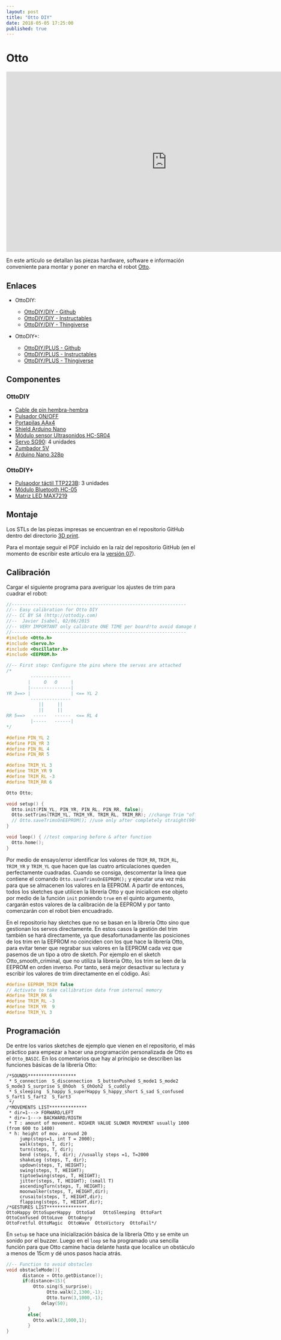 ```yaml
---
layout: post
title: "Otto DIY"
date: 2018-05-05 17:25:00
published: true
---
```


# Otto
<iframe width="854" height="480" src="https://www.youtube.com/embed/AOQpcEnxrAU" frameborder="0" allowfullscreen></iframe>

En este artículo se detallan las piezas hardware, software e información conveniente para montar y poner en marcha el robot [Otto](https://www.ottodiy.com/).

## Enlaces

* OttoDIY:
    * [OttoDIY/DIY - Github](https://github.com/OttoDIY/DIY)
    * [OttoDIY/DIY - Instructables](http://www.instructables.com/id/Otto-Build-You-Own-Robot-in-Two-Hours/)
    * [OttoDIY/DIY - Thingiverse](https://www.thingiverse.com/thing:1568652)

* OttoDIY+:
    * [OttoDIY/PLUS - Github](https://github.com/OttoDIY/PLUS)
    * [OttoDIY/PLUS - Instructables](http://www.instructables.com/id/Otto-DIY-Arduino-Bluetooth-Robot-Easy-to-3Dprint/)
    * [OttoDIY/PLUS - Thingiverse](https://www.thingiverse.com/thing:2398231)

## Componentes

### OttoDIY

* [Cable de pin hembra-hembra](https://es.aliexpress.com/item/Electrical-Cables-40pcs-20cm-2-54mm-1p-1p-Pin-Female-to-Female-Color-Breadboard-Cable-Jump/32697942452.html?spm=a2g0s.9042311.0.0.7Nhulo)
* [Pulsador ON/OFF](https://es.aliexpress.com/item/20pcs-6Pin-Push-Tactile-Power-Micro-Switch-Self-lock-On-Off-button-Latching-switch-8x8mm-8/32700801500.html?spm=a2g0s.9042311.0.0.7Nhulo)
* [Portapilas AAx4](https://es.aliexpress.com/item/Professional-4pcs-DIY-Double-Sides-4-x-AA-Battery-Case-Holder-Box-Container/32690113808.html?spm=a2g0s.9042311.0.0.7Nhulo)
* [Shield Arduino Nano](https://es.aliexpress.com/item/1pcs-UNO-Shield-Nano-Shield-for-NANO-3-0-and-UNO-R3-duemilanove-2009-Expansion-board/32346681480.html?spm=a2g0s.9042311.0.0.7Nhulo)
* [Módulo sensor Ultrasonidos HC-SR04](https://es.aliexpress.com/item/Ultrasonic-Module-HC-SR04-Distance-Measuring-Transducer-Sensor/32477198302.html?spm=a2g0s.9042311.0.0.7Nhulo)
* [Servo SG90](https://es.aliexpress.com/item/1PCS-Black-SG90-Pro-9g-micro-servo-for-airplane-aeroplane-6CH-rc-helcopter-kds-esky-align/32847760541.html?spm=a2g0s.9042311.0.0.7Nhulo): 4 unidades
* [Zumbador 5V](https://es.aliexpress.com/item/10pcs-Pengiriman-gratis-A-body-Active-buzzer-5-v-dc-long-sound-TMB12A05-long-sound-12/32393615353.html?spm=a2g0s.9042311.0.0.7Nhulo)
* [Arduino Nano 328p](https://es.aliexpress.com/store/product/1-unids-nano-3-0-controlador-compatible-con-nano-CH340-USB-conductor-ning-n-cable/1022067_32831041825.html)

### OttoDIY+

* [Pulsaodor táctil TTP223B](https://es.aliexpress.com/item/1PCS-TTP223B-Digital-Touch-Sensor-Capacitive-Touch-Switch-Module-DIY-For-Arduino/1981330366.html?spm=a2g0s.9042311.0.0.7Nhulo): 3 unidades
* [Módulo Bluetooth HC-05](https://es.aliexpress.com/item/HC05-HC-05-master-slave-6pin-JY-MCU-anti-reverse-integrated-Bluetooth-serial-pass-through-module/32340945238.html?spm=a2g0s.9042311.0.0.7Nhulo)
* [Matriz LED MAX7219](https://es.aliexpress.com/item/MAX7219-dot-matrix-module-microcontroller-module-DIY-KIT-hei/32580544054.html?spm=a2g0s.9042311.0.0.7Nhulo)

## Montaje

Los STLs de las piezas impresas se encuentran en el repositorio GitHub dentro del directorio [3D print](https://github.com/OttoDIY/DIY/tree/master/3D%20print).

Para el montaje seguir el PDF incluido en la raíz del repositorio GitHub (en el momento de escribir este artículo era la [versión 07](https://github.com/OttoDIY/DIY/blob/master/OttoDIY_InstructionsManual_V07.pdf)).

## Calibración

Cargar el siguiente programa para averiguar los ajustes de trim para cuadrar el robot:

```c
//-----------------------------------------------------------------
//-- Easy calibration for Otto DIY
//-- CC BY SA (http://ottodiy.com)
//--  Javier Isabel, 02/06/2015
//-- VERY IMPORTANT only calibrate ONE TIME per board!to avoid damage EEPROM memory
//-----------------------------------------------------------------
#include <Otto.h>
#include <Servo.h>
#include <Oscillator.h>
#include <EEPROM.h>

//-- First step: Configure the pins where the servos are attached
/*
         --------------- 
        |     O   O     |
        |---------------|
YR 3==> |               | <== YL 2
         --------------- 
            ||     ||
            ||     ||
RR 5==>   -----   ------  <== RL 4
         |-----   ------|
*/

#define PIN_YL 2
#define PIN_YR 3
#define PIN_RL 4
#define PIN_RR 5

#define TRIM_YL 3
#define TRIM_YR 9
#define TRIM_RL -3
#define TRIM_RR 6

Otto Otto;

void setup() {
  Otto.init(PIN_YL, PIN_YR, PIN_RL, PIN_RR, false);
  Otto.setTrims(TRIM_YL, TRIM_YR, TRIM_RL, TRIM_RR); //change Trim "offset values" gradually until Otto is completely straight (90º)
  // Otto.saveTrimsOnEEPROM(); //use only after completely straight(90º), delete this line after for further programming
}

void loop() { //test comparing before & after function
  Otto.home();
}
```

Por medio de ensayo/error identificar los valores de `TRIM_RR`, `TRIM_RL`, `TRIM_YR` y `TRIM_YL` que hacen que las cuatro articulaciones queden perfectamente cuadradas. Cuando se consiga, descomentar la línea que contiene el comando `Otto.saveTrimsOnEEPROM();` y ejecutar una vez más para que se almacenen los valores en la EEPROM. A partir de entonces, todos los sketches que utilicen la librería Otto y que inicialicen ese objeto por medio de la función `init` poniendo `true` en el quinto argumento, cargarán estos valores de la calibración de la EEPROM y por tanto comenzarán con el robot bien encuadrado.

En el repositorio hay sketches que no se basan en la librería Otto sino que gestionan los servos directamente. En estos casos la gestión del trim también se hará directamente, ya que desafortunadamente las posiciones de los trim en la EEPROM no coinciden con los que hace la librería Otto, para evitar tener que regrabar sus valores en la EEPROM cada vez que pasemos de un tipo a otro de sketch. Por ejemplo en el sketch Otto_smooth_criminal, que no utiliza la librería Otto, los trim se leen de la EEPROM en orden inverso. Por tanto, será mejor desactivar su lectura y escribir los valores de trim directamente en el código. Así:

```c
#define EEPROM_TRIM false
// Activate to take callibration data from internal memory
#define TRIM_RR 6
#define TRIM_RL -3
#define TRIM_YR  9
#define TRIM_YL 3
```

## Programación

De entre los varios sketches de ejemplo que vienen en el repositorio, el más práctico para empezar a hacer una programación personalizada de Otto es el `Otto_BASIC`. En los comentarios que hay al principio se describen las funciones básicas de la librería Otto:

```
/*SOUNDS******************
 * S_connection  S_disconnection  S_buttonPushed S_mode1 S_mode2 S_mode3 S_surprise S_OhOoh  S_OhOoh2  S_cuddly
 * S_sleeping  S_happy S_superHappy S_happy_short S_sad S_confused S_fart1 S_fart2  S_fart3
 */
/*MOVEMENTS LIST**************
 * dir=1---> FORWARD/LEFT
 * dir=-1---> BACKWARD/RIGTH
 * T : amount of movement. HIGHER VALUE SLOWER MOVEMENT usually 1000 (from 600 to 1400)
 * h: height of mov. around 20
     jump(steps=1, int T = 2000);
     walk(steps, T, dir);
     turn(steps, T, dir);
     bend (steps, T, dir); //usually steps =1, T=2000
     shakeLeg (steps, T, dir);
     updown(steps, T, HEIGHT);
     swing(steps, T, HEIGHT);
     tiptoeSwing(steps, T, HEIGHT);
     jitter(steps, T, HEIGHT); (small T)
     ascendingTurn(steps, T, HEIGHT);
     moonwalker(steps, T, HEIGHT,dir);
     crusaito(steps, T, HEIGHT,dir);
     flapping(steps, T, HEIGHT,dir);
/*GESTURES LIST***************
OttoHappy OttoSuperHappy  OttoSad   OttoSleeping  OttoFart  OttoConfused OttoLove  OttoAngry
OttoFretful OttoMagic  OttoWave  OttoVictory  OttoFail*/
```

En `setup` se hace una inicialización básica de la librería Otto y se emite un sonido por el buzzer. Luego en el `loop` se ha programado una sencilla función para que Otto camine hacia delante hasta que localice un obstáculo a menos de 15cm y dé unos pasos hacia atrás.

```c
//-- Function to avoid obstacles
void obstacleMode(){
      distance = Otto.getDistance();
      if(distance<15){
          Otto.sing(S_surprise);
               Otto.walk(2,1300,-1);
               Otto.turn(3,1000,-1);
             delay(50);
        }
        else{
          Otto.walk(2,1000,1);
        }
}
```